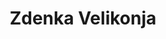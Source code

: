 ---
SICRIS: null
draft: false
fixName: zdenka_velikonja
lab: null
labPos: null
location: R3.74 - Kabinet
mailInfo: zdenka.velikonja@fri.uni-lj.si
officeHours: null
profName: Zdenka Velikonja
profTitle: Student Affairs
telephoneInfo: null
title: Zdenka Velikonja
---